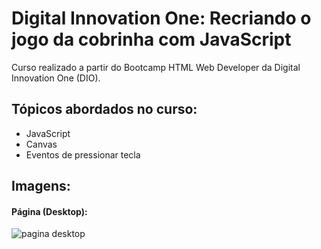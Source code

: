 # Digital Innovation One: Recriando o jogo da cobrinha com JavaScript

Curso realizado a partir do Bootcamp HTML Web Developer da Digital Innovation One (DIO).

## Tópicos abordados no curso:
- JavaScript
- Canvas
- Eventos de pressionar tecla

## Imagens:
#### Página (Desktop):
![pagina desktop](https://github.com/GuilhermeTonello/dio-jogo-cobra/blob/master/jogo-cobra.png.png?raw=true)
